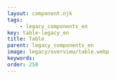 ```yaml
---
layout: component.njk
tags: 
    - legacy_components_en
key: table-legacy_en
title: Table
parent: legacy_components_en
image: legacy/overview/table.webp
keywords: 
order: 250
---
```


